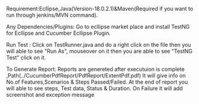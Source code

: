 
Requirement:Ecllipse,Java(Version-18.0.2.1)&Maven(Required if you want to run through jenkins/MVN command).

Any Dependencies/Plugins: Go to ecllipse market place and install TestNG for Ecllipse and Cucumber Ecllipse Plugin.

Run Test : Click on TestRunner.java and do a right click on the file then you will able to see "Run As", mouseover on it then you are able to see "TestNG Test" click on it.

To Generate Report: Reports are genereted after executuion is complete ,Path(../CucumberPdfReport/PdfReport/ExtentPdf.pdf) It will give info on No.of Features,Scenarios & Steps Passed/Failed. At the end of report you will able to see steps, Test data, Status & Duration.
On Failure it will add screenshot and exception message